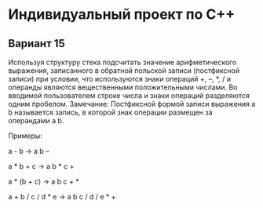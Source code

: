 # Индивидуальный проект по C++
## Вариант 15
Используя структуру стека подсчитать значение арифметического выражения, записанного в обратной польской записи (постфиксной записи) при условии, что используются знаки операций +, –, *, / и операнды являются вещественными положительными числами. Во вводимой пользователем строке числа и знаки операций разделяются одним пробелом. Замечание: Постфиксной формой записи выражения a b называется запись, в которой знак операции размещен за операндами a b. 

 

Примеры:  

a - b → a b –  

a * b + c → a b * c + 

a * (b + c) → a b c + *  

a + b / c / d * e → a b c / d / e * + 
